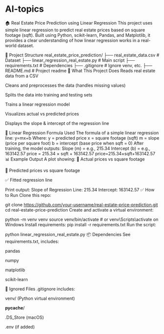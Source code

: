 # AI-topics

🏠 Real Estate Price Prediction using Linear Regression
This project uses simple linear regression to predict real estate prices based on square footage (sqft). Built using Python, scikit-learn, Pandas, and Matplotlib, it provides a clear understanding of how linear regression works in a real-world dataset.

📁 Project Structure
real_estate_price_prediction/
├── real_estate_data.csv        # Dataset
├── linear_regression_real_estate.py  # Main script
├── requirements.txt            # Dependencies
├── .gitignore                  # Ignore venv, etc.
├── README.md                   # Project readme
🧠 What This Project Does
Reads real estate data from a CSV

Cleans and preprocesses the data (handles missing values)

Splits the data into training and testing sets

Trains a linear regression model

Visualizes actual vs predicted prices

Displays the slope & intercept of the regression line

📐 Linear Regression Formula Used
The formula of a simple linear regression line:
y=mx+b
Where:
y = predicted price
x = square footage (sqft)
m = slope (price per square foot)
b = intercept (base price when sqft = 0)
After training, the model outputs:
Slope (m) = e.g., 215.34
Intercept (b) = e.g., 163142.57
price = 215.34 × sqft + 163142.57
price=215.34×sqft+163142.57
📊 Example Output
A plot showing:
🔵 Actual prices vs square footage

🔴 Predicted prices vs square footage

✅ Fitted regression line

Print output:
Slope of Regression Line: 215.34
Intercept: 163142.57
✅ How to Run
Clone this repo:

git clone https://github.com/your-username/real-estate-price-prediction.git
cd real-estate-price-prediction
Create and activate a virtual environment:

python -m venv venv
source venv/bin/activate  # or venv\Scripts\activate on Windows
Install requirements:
pip install -r requirements.txt
Run the script:

python linear_regression_real_estate.py
📦 Dependencies
See requirements.txt, includes:

pandas

numpy

matplotlib

scikit-learn

🚫 Ignored Files
.gitignore includes:

venv/ (Python virtual environment)

__pycache__/

.DS_Store (macOS)

.env (if added)